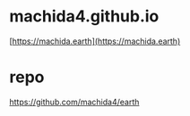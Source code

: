 # machida4.github.io
[https://machida.earth](https://machida.earth)

# repo

https://github.com/machida4/earth
